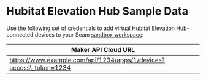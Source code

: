 # Hubitat Elevation Hub Sample Data

Use the following set of credentials to add virtual [Hubitat Elevation Hub](../hubitat-elevation-hub.md)-connected devices to your Seam [sandbox workspace](../../core-concepts/workspaces/#sandbox-workspaces):

| Maker API Cloud URL                                                |
| ------------------------------------------------------------------ |
| https://www.example.com/api/1234/apps/1/devices?access\_token=1234 |
